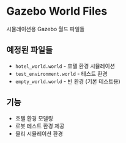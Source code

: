 # Gazebo World Files

시뮬레이션용 Gazebo 월드 파일들

## 예정된 파일들
- `hotel_world.world` - 호텔 환경 시뮬레이션
- `test_environment.world` - 테스트 환경
- `empty_world.world` - 빈 환경 (기본 테스트용)

## 기능
- 호텔 환경 모델링
- 로봇 테스트 환경 제공
- 물리 시뮬레이션 환경
